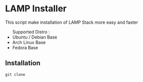 <h1>LAMP Installer</h1>
<p>This script make installation of LAMP Stack more easy and faster</p>
<ul>
  Supported Distro :
  <li>Ubuntu / Debian Base</li>
  <li>Arch Linux Base</li>
  <li>Fedora Base</li>
</ul>
<h2>Installation</h2>

```
git clone
```


